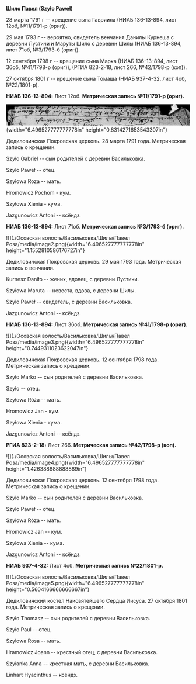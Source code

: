 **Шило Павел (Szyło Paweł)**

28 марта 1791 г -- крещение сына Гавриила (НИАБ 136-13-894, лист 12об,
№11/1791-р (ориг)).

29 мая 1793 г -- вероятно, свидетель венчания Данилы Курнеша с деревни
Лустичи и Маруты Шило с деревни Шилы (НИАБ 136-13-894, лист 71об,
№3/1793-б (ориг)).

12 сентября 1798 г -- крещение сына Марка (НИАБ 136-13-894, лист 36об,
№41/1798-р (ориг)), (РГИА 823-2-18, лист 266, №42/1798-р (коп)).

27 октября 1801 г -- крещение сына Томаша (НИАБ 937-4-32, лист 4об,
№22/1801-р).

**НИАБ 136-13-894:** Лист 12об. **Метрическая запись №11/1791-р
(ориг).**

![](./media/4dad2a56ed286faba02b35cc48dcbe9cd9f3d434.png){width="6.496527777777778in"
height="0.8314271653543307in"}

Дедиловичская Покровская церковь. 28 марта 1791 года. Метрическая запись
о крещении.

Szyło Gabriel -- сын родителей с деревни Васильковка.

Szyło Paweł -- отец.

Szyłowa Roza -- мать.

Hromowicz Pochom - кум.

Szyłowa Xienia - кума.

Jazgunowicz Antoni -- ксёндз.

**НИАБ 136-13-894:** Лист 71об. **Метрическая запись №3/1793-б (ориг).**

![](./Осовская волость/Васильковка/Шилы/Павел Роза/media/image2.png){width="6.496527777777778in"
height="1.1552810586176727in"}

Дедиловичская Покровская церковь. 29 мая 1793 года. Метрическая запись о
венчании.

Kurnesz Daniło -- жених, вдовец, с деревни Лустичи.

Szyłowa Maruta -- невеста, вдова, с деревни Шилы.

Szyło Paweł -- свидетель, с деревни Васильковка.

Jazgunowicz Antoni -- ксёндз.

**НИАБ 136-13-894:** Лист 36об. **Метрическая запись №41/1798-р
(ориг).**

![](./Осовская волость/Васильковка/Шилы/Павел Роза/media/image3.png){width="6.496527777777778in"
height="0.7449311023622047in"}

Дедиловичская Покровская церковь. 12 сентября 1798 года. Метрическая
запись о крещении.

Szyło Marko -- сын родителей с деревни Васильковка.

Szyło -- отец.

Szyłowa Róża -- мать.

Hromowicz Jan - кум.

Szyłowa Xienia - кума.

Jazgunowicz Antoni -- ксёндз.

**РГИА 823-2-18:** Лист 266. **Метрическая запись №42/1798-р (коп).**

![](./Осовская волость/Васильковка/Шилы/Павел Роза/media/image4.png){width="6.496527777777778in"
height="1.426388888888889in"}

Дедиловичская Покровская церковь. 12 сентября 1798 года. Метрическая
запись о крещении.

Szyło Marko -- сын родителей с деревни Васильковка.

Szyło Paweł -- отец.

Szyłowa Róza -- мать.

Hromowicz Jan -- кум.

Szyłowa Xienia -- кума.

Jazgunowicz Antoni -- ксёндз.

**НИАБ 937-4-32:** Лист 4об. **Метрическая запись №22/1801-р.**

![](./Осовская волость/Васильковка/Шилы/Павел Роза/media/image5.png){width="6.496527777777778in"
height="0.5604166666666667in"}

Дедиловичский костел Наисвятейшего Сердца Иисуса. 27 октября 1801 года.
Метрическая запись о крещении.

Szyło Thomasz -- сын родителей с деревни Васильковка.

Szyło Paul -- отец.

Szyłowa Rosa -- мать.

Hramowicz Joann -- крестный отец, с деревни Васильковка.

Szyłanka Anna -- крестная мать, с деревни Васильковка.

Linhart Hyacinthus -- ксёндз.
